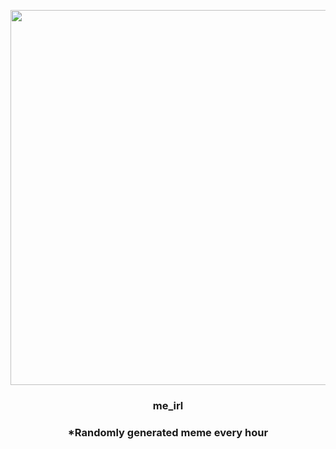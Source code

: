 <p align="center">
        <img src="https://i.redd.it/s0naela3lb491.gif" width="600" height="600">
        </p>
        <h3 align="center">me_irl</h3>
        <h3 align="center">*Randomly generated meme every hour</h3>
    